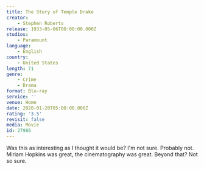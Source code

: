 ```yaml
---
title: The Story of Temple Drake
creator:
    - Stephen Roberts
release: 1933-05-06T00:00:00.000Z
studios:
    - Paramount
language:
    - English
country:
    - United States
length: 71
genre:
    - Crime
    - Drama
format: Blu-ray
service: ''
venue: Home
date: 2020-01-28T05:00:00.000Z
rating: '3.5'
revisit: false
media: Movie
id: 27986
---
```


Was this as interesting as I thought it would be? I'm not sure. Probably not. Miriam Hopkins was great, the cinematography was great. Beyond that? Not so sure.
